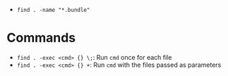 - `find . -name "*.bundle"`

# Commands

- `find . -exec <cmd> {} \;`: Run `cmd` once for each file
- `find . -exec <cmd> {} +`: Run `cmd` with the files passed as parameters
